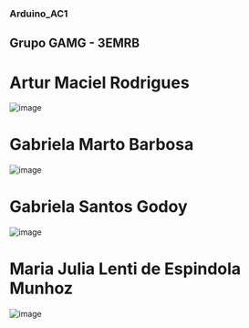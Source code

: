 ### Arduino_AC1

## Grupo GAMG - 3EMRB

# Artur Maciel Rodrigues
![image](https://user-images.githubusercontent.com/80834796/112921797-c9a4e380-90e1-11eb-90d5-05d0c479e288.png)

# Gabriela Marto Barbosa
![image](https://user-images.githubusercontent.com/80834796/112921883-e93c0c00-90e1-11eb-9811-86c0c0641eb8.png)

# Gabriela Santos Godoy
![image](https://user-images.githubusercontent.com/80834796/112922021-24d6d600-90e2-11eb-8f9b-d6835f493749.png)

# Maria Julia Lenti de Espindola Munhoz
![image](https://user-images.githubusercontent.com/80834796/112922054-33bd8880-90e2-11eb-9fd8-cedb394e5e2a.png)
